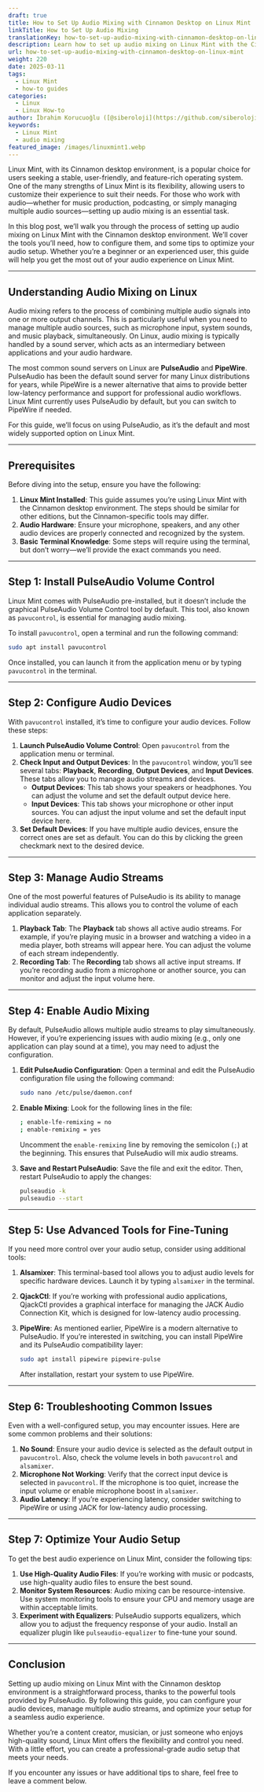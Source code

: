 ```yaml
---
draft: true
title: How to Set Up Audio Mixing with Cinnamon Desktop on Linux Mint
linkTitle: How to Set Up Audio Mixing
translationKey: how-to-set-up-audio-mixing-with-cinnamon-desktop-on-linux-mint
description: Learn how to set up audio mixing on Linux Mint with the Cinnamon desktop environment.
url: how-to-set-up-audio-mixing-with-cinnamon-desktop-on-linux-mint
weight: 220
date: 2025-03-11
tags:
  - Linux Mint
  - how-to guides
categories:
  - Linux
  - Linux How-to
author: İbrahim Korucuoğlu ([@siberoloji](https://github.com/siberoloji))
keywords:
  - Linux Mint
  - audio mixing
featured_image: /images/linuxmint1.webp
---
```

Linux Mint, with its Cinnamon desktop environment, is a popular choice for users seeking a stable, user-friendly, and feature-rich operating system. One of the many strengths of Linux Mint is its flexibility, allowing users to customize their experience to suit their needs. For those who work with audio—whether for music production, podcasting, or simply managing multiple audio sources—setting up audio mixing is an essential task.

In this blog post, we’ll walk you through the process of setting up audio mixing on Linux Mint with the Cinnamon desktop environment. We’ll cover the tools you’ll need, how to configure them, and some tips to optimize your audio setup. Whether you’re a beginner or an experienced user, this guide will help you get the most out of your audio experience on Linux Mint.

---

## Understanding Audio Mixing on Linux

Audio mixing refers to the process of combining multiple audio signals into one or more output channels. This is particularly useful when you need to manage multiple audio sources, such as microphone input, system sounds, and music playback, simultaneously. On Linux, audio mixing is typically handled by a sound server, which acts as an intermediary between applications and your audio hardware.

The most common sound servers on Linux are **PulseAudio** and **PipeWire**. PulseAudio has been the default sound server for many Linux distributions for years, while PipeWire is a newer alternative that aims to provide better low-latency performance and support for professional audio workflows. Linux Mint currently uses PulseAudio by default, but you can switch to PipeWire if needed.

For this guide, we’ll focus on using PulseAudio, as it’s the default and most widely supported option on Linux Mint.

---

## Prerequisites

Before diving into the setup, ensure you have the following:

1. **Linux Mint Installed**: This guide assumes you’re using Linux Mint with the Cinnamon desktop environment. The steps should be similar for other editions, but the Cinnamon-specific tools may differ.
2. **Audio Hardware**: Ensure your microphone, speakers, and any other audio devices are properly connected and recognized by the system.
3. **Basic Terminal Knowledge**: Some steps will require using the terminal, but don’t worry—we’ll provide the exact commands you need.

---

## Step 1: Install PulseAudio Volume Control

Linux Mint comes with PulseAudio pre-installed, but it doesn’t include the graphical PulseAudio Volume Control tool by default. This tool, also known as `pavucontrol`, is essential for managing audio mixing.

To install `pavucontrol`, open a terminal and run the following command:

```bash
sudo apt install pavucontrol
```

Once installed, you can launch it from the application menu or by typing `pavucontrol` in the terminal.

---

## Step 2: Configure Audio Devices

With `pavucontrol` installed, it’s time to configure your audio devices. Follow these steps:

1. **Launch PulseAudio Volume Control**: Open `pavucontrol` from the application menu or terminal.
2. **Check Input and Output Devices**: In the `pavucontrol` window, you’ll see several tabs: **Playback**, **Recording**, **Output Devices**, and **Input Devices**. These tabs allow you to manage audio streams and devices.
   - **Output Devices**: This tab shows your speakers or headphones. You can adjust the volume and set the default output device here.
   - **Input Devices**: This tab shows your microphone or other input sources. You can adjust the input volume and set the default input device here.
3. **Set Default Devices**: If you have multiple audio devices, ensure the correct ones are set as default. You can do this by clicking the green checkmark next to the desired device.

---

## Step 3: Manage Audio Streams

One of the most powerful features of PulseAudio is its ability to manage individual audio streams. This allows you to control the volume of each application separately.

1. **Playback Tab**: The **Playback** tab shows all active audio streams. For example, if you’re playing music in a browser and watching a video in a media player, both streams will appear here. You can adjust the volume of each stream independently.
2. **Recording Tab**: The **Recording** tab shows all active input streams. If you’re recording audio from a microphone or another source, you can monitor and adjust the input volume here.

---

## Step 4: Enable Audio Mixing

By default, PulseAudio allows multiple audio streams to play simultaneously. However, if you’re experiencing issues with audio mixing (e.g., only one application can play sound at a time), you may need to adjust the configuration.

1. **Edit PulseAudio Configuration**: Open a terminal and edit the PulseAudio configuration file using the following command:

   ```bash
   sudo nano /etc/pulse/daemon.conf
   ```

2. **Enable Mixing**: Look for the following lines in the file:

   ```bash
   ; enable-lfe-remixing = no
   ; enable-remixing = yes
   ```

   Uncomment the `enable-remixing` line by removing the semicolon (`;`) at the beginning. This ensures that PulseAudio will mix audio streams.

3. **Save and Restart PulseAudio**: Save the file and exit the editor. Then, restart PulseAudio to apply the changes:

   ```bash
   pulseaudio -k
   pulseaudio --start
   ```

---

## Step 5: Use Advanced Tools for Fine-Tuning

If you need more control over your audio setup, consider using additional tools:

1. **Alsamixer**: This terminal-based tool allows you to adjust audio levels for specific hardware devices. Launch it by typing `alsamixer` in the terminal.
2. **QjackCtl**: If you’re working with professional audio applications, QjackCtl provides a graphical interface for managing the JACK Audio Connection Kit, which is designed for low-latency audio processing.
3. **PipeWire**: As mentioned earlier, PipeWire is a modern alternative to PulseAudio. If you’re interested in switching, you can install PipeWire and its PulseAudio compatibility layer:

   ```bash
   sudo apt install pipewire pipewire-pulse
   ```

   After installation, restart your system to use PipeWire.

---

## Step 6: Troubleshooting Common Issues

Even with a well-configured setup, you may encounter issues. Here are some common problems and their solutions:

1. **No Sound**: Ensure your audio device is selected as the default output in `pavucontrol`. Also, check the volume levels in both `pavucontrol` and `alsamixer`.
2. **Microphone Not Working**: Verify that the correct input device is selected in `pavucontrol`. If the microphone is too quiet, increase the input volume or enable microphone boost in `alsamixer`.
3. **Audio Latency**: If you’re experiencing latency, consider switching to PipeWire or using JACK for low-latency audio processing.

---

## Step 7: Optimize Your Audio Setup

To get the best audio experience on Linux Mint, consider the following tips:

1. **Use High-Quality Audio Files**: If you’re working with music or podcasts, use high-quality audio files to ensure the best sound.
2. **Monitor System Resources**: Audio mixing can be resource-intensive. Use system monitoring tools to ensure your CPU and memory usage are within acceptable limits.
3. **Experiment with Equalizers**: PulseAudio supports equalizers, which allow you to adjust the frequency response of your audio. Install an equalizer plugin like `pulseaudio-equalizer` to fine-tune your sound.

---

## Conclusion

Setting up audio mixing on Linux Mint with the Cinnamon desktop environment is a straightforward process, thanks to the powerful tools provided by PulseAudio. By following this guide, you can configure your audio devices, manage multiple audio streams, and optimize your setup for a seamless audio experience.

Whether you’re a content creator, musician, or just someone who enjoys high-quality sound, Linux Mint offers the flexibility and control you need. With a little effort, you can create a professional-grade audio setup that meets your needs.

If you encounter any issues or have additional tips to share, feel free to leave a comment below.
